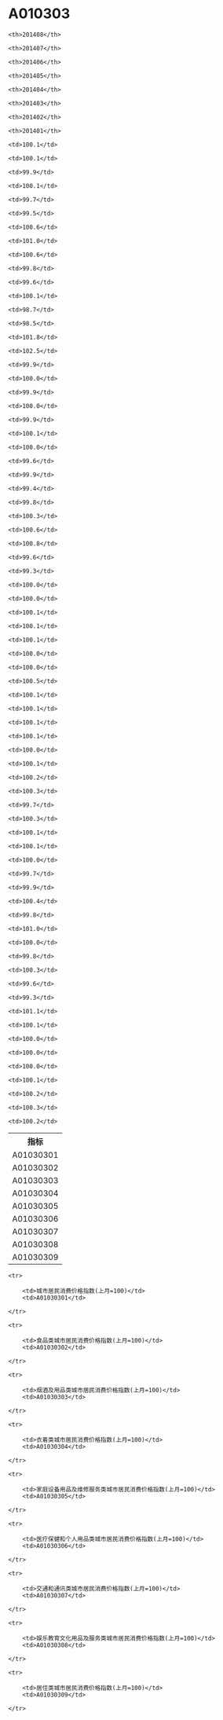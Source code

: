A010303
======


<table>

<tr>
    <th>指标</th>
    
    <th>201408</th>
    
    <th>201407</th>
    
    <th>201406</th>
    
    <th>201405</th>
    
    <th>201404</th>
    
    <th>201403</th>
    
    <th>201402</th>
    
    <th>201401</th>
    
</tr>


<tr>
    <td>A01030301</td>
    
    <td>100.1</td>
    
    <td>100.1</td>
    
    <td>99.9</td>
    
    <td>100.1</td>
    
    <td>99.7</td>
    
    <td>99.5</td>
    
    <td>100.6</td>
    
    <td>101.0</td>
    

</tr>

<tr>
    <td>A01030302</td>
    
    <td>100.6</td>
    
    <td>99.8</td>
    
    <td>99.6</td>
    
    <td>100.1</td>
    
    <td>98.7</td>
    
    <td>98.5</td>
    
    <td>101.8</td>
    
    <td>102.5</td>
    

</tr>

<tr>
    <td>A01030303</td>
    
    <td>99.9</td>
    
    <td>100.0</td>
    
    <td>99.9</td>
    
    <td>100.0</td>
    
    <td>99.9</td>
    
    <td>100.1</td>
    
    <td>100.0</td>
    
    <td>99.6</td>
    

</tr>

<tr>
    <td>A01030304</td>
    
    <td>99.9</td>
    
    <td>99.4</td>
    
    <td>99.8</td>
    
    <td>100.3</td>
    
    <td>100.6</td>
    
    <td>100.8</td>
    
    <td>99.6</td>
    
    <td>99.3</td>
    

</tr>

<tr>
    <td>A01030305</td>
    
    <td>100.0</td>
    
    <td>100.0</td>
    
    <td>100.1</td>
    
    <td>100.1</td>
    
    <td>100.1</td>
    
    <td>100.0</td>
    
    <td>100.0</td>
    
    <td>100.5</td>
    

</tr>

<tr>
    <td>A01030306</td>
    
    <td>100.1</td>
    
    <td>100.1</td>
    
    <td>100.1</td>
    
    <td>100.1</td>
    
    <td>100.0</td>
    
    <td>100.1</td>
    
    <td>100.2</td>
    
    <td>100.3</td>
    

</tr>

<tr>
    <td>A01030307</td>
    
    <td>99.7</td>
    
    <td>100.3</td>
    
    <td>100.1</td>
    
    <td>100.1</td>
    
    <td>100.0</td>
    
    <td>99.7</td>
    
    <td>99.9</td>
    
    <td>100.4</td>
    

</tr>

<tr>
    <td>A01030308</td>
    
    <td>99.8</td>
    
    <td>101.0</td>
    
    <td>100.0</td>
    
    <td>99.8</td>
    
    <td>100.3</td>
    
    <td>99.6</td>
    
    <td>99.3</td>
    
    <td>101.1</td>
    

</tr>

<tr>
    <td>A01030309</td>
    
    <td>100.1</td>
    
    <td>100.0</td>
    
    <td>100.0</td>
    
    <td>100.0</td>
    
    <td>100.1</td>
    
    <td>100.2</td>
    
    <td>100.3</td>
    
    <td>100.2</td>
    

</tr>


</table>

<table>
    
    <tr>

        <td>城市居民消费价格指数(上月=100)</td>
        <td>A01030301</td>

    </tr>
    
    <tr>

        <td>食品类城市居民消费价格指数(上月=100)</td>
        <td>A01030302</td>

    </tr>
    
    <tr>

        <td>烟酒及用品类城市居民消费价格指数(上月=100)</td>
        <td>A01030303</td>

    </tr>
    
    <tr>

        <td>衣着类城市居民消费价格指数(上月=100)</td>
        <td>A01030304</td>

    </tr>
    
    <tr>

        <td>家庭设备用品及维修服务类城市居民消费价格指数(上月=100)</td>
        <td>A01030305</td>

    </tr>
    
    <tr>

        <td>医疗保健和个人用品类城市居民消费价格指数(上月=100)</td>
        <td>A01030306</td>

    </tr>
    
    <tr>

        <td>交通和通讯类城市居民消费价格指数(上月=100)</td>
        <td>A01030307</td>

    </tr>
    
    <tr>

        <td>娱乐教育文化用品及服务类城市居民消费价格指数(上月=100)</td>
        <td>A01030308</td>

    </tr>
    
    <tr>

        <td>居住类城市居民消费价格指数(上月=100)</td>
        <td>A01030309</td>

    </tr>
    
</table>
